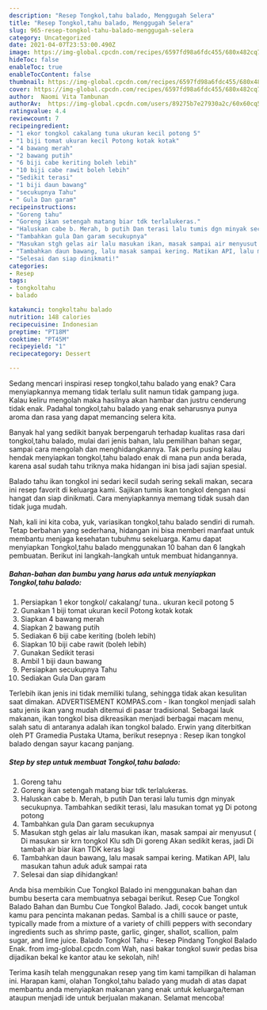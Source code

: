 ```yaml
---
description: "Resep Tongkol,tahu balado, Menggugah Selera"
title: "Resep Tongkol,tahu balado, Menggugah Selera"
slug: 965-resep-tongkol-tahu-balado-menggugah-selera
category: Uncategorized
date: 2021-04-07T23:53:00.490Z
image: https://img-global.cpcdn.com/recipes/6597fd98a6fdc455/680x482cq70/tongkoltahu-balado-foto-resep-utama.jpg
hideToc: false
enableToc: true
enableTocContent: false
thumbnail: https://img-global.cpcdn.com/recipes/6597fd98a6fdc455/680x482cq70/tongkoltahu-balado-foto-resep-utama.jpg
cover: https://img-global.cpcdn.com/recipes/6597fd98a6fdc455/680x482cq70/tongkoltahu-balado-foto-resep-utama.jpg
author:  Naomi Vita Tambunan
authorAv:  https://img-global.cpcdn.com/users/89275b7e27930a2c/60x60cq50/avatar.jpg
ratingvalue: 4.4
reviewcount: 7
recipeingredient:
- "1 ekor tongkol cakalang tuna ukuran kecil potong 5"
- "1 biji tomat ukuran kecil Potong kotak kotak"
- "4 bawang merah"
- "2 bawang putih"
- "6 biji cabe keriting boleh lebih"
- "10 biji cabe rawit boleh lebih"
- "Sedikit terasi"
- "1 biji daun bawang"
- "secukupnya Tahu"
- " Gula Dan garam"
recipeinstructions:
- "Goreng tahu"
- "Goreng ikan setengah matang biar tdk terlalukeras."
- "Haluskan cabe b. Merah, b putih Dan terasi lalu tumis dgn minyak secukupnya. Tambahkan sedikit terasi, lalu masukan tomat yg Di potong potong"
- "Tambahkan gula Dan garam secukupnya"
- "Masukan stgh gelas air lalu masukan ikan, masak sampai air menyusut ( Di masukan sir krn tongkol Klu sdh Di goreng Akan sedikit keras, jadi Di tambah air biar ikan TDK keras lagi"
- "Tambahkan daun bawang, lalu masak sampai kering. Matikan API, lalu masukan tahun aduk aduk sampai rata"
- "Selesai dan siap dinikmati!"
categories:
- Resep
tags:
- tongkoltahu
- balado

katakunci: tongkoltahu balado 
nutrition: 148 calories
recipecuisine: Indonesian
preptime: "PT18M"
cooktime: "PT45M"
recipeyield: "1"
recipecategory: Dessert

---
```



Sedang mencari inspirasi resep tongkol,tahu balado yang enak? Cara menyiapkannya memang tidak terlalu sulit namun tidak gampang juga. Kalau keliru mengolah maka hasilnya akan hambar dan justru cenderung tidak enak. Padahal tongkol,tahu balado yang enak seharusnya punya aroma dan rasa yang dapat memancing selera kita.


Banyak hal yang sedikit banyak berpengaruh terhadap kualitas rasa dari tongkol,tahu balado, mulai dari jenis bahan, lalu pemilihan bahan segar, sampai cara mengolah dan menghidangkannya. Tak perlu pusing kalau hendak menyiapkan tongkol,tahu balado enak di mana pun anda berada, karena asal sudah tahu triknya maka hidangan ini bisa jadi sajian spesial.

Balado tahu ikan tongkol ini sedari kecil sudah sering sekali makan, secara ini resep favorit di keluarga kami. Sajikan tumis ikan tongkol dengan nasi hangat dan siap dinikmati. Cara menyiapkannya memang tidak susah dan tidak juga mudah.


Nah, kali ini kita coba, yuk, variasikan tongkol,tahu balado sendiri di rumah. Tetap berbahan yang sederhana, hidangan ini bisa memberi manfaat untuk membantu menjaga kesehatan tubuhmu sekeluarga. Kamu dapat menyiapkan Tongkol,tahu balado menggunakan 10 bahan dan 6 langkah pembuatan. Berikut ini langkah-langkah untuk membuat hidangannya.

<!--inarticleads1-->

##### Bahan-bahan dan bumbu yang harus ada untuk menyiapkan Tongkol,tahu balado:

1. Persiapkan 1 ekor tongkol/ cakalang/ tuna.. ukuran kecil potong 5
1. Gunakan 1 biji tomat ukuran kecil Potong kotak kotak
1. Siapkan 4 bawang merah
1. Siapkan 2 bawang putih
1. Sediakan 6 biji cabe keriting (boleh lebih)
1. Siapkan 10 biji cabe rawit (boleh lebih)
1. Gunakan Sedikit terasi
1. Ambil 1 biji daun bawang
1. Persiapkan secukupnya Tahu
1. Sediakan  Gula Dan garam


Terlebih ikan jenis ini tidak memiliki tulang, sehingga tidak akan kesulitan saat dimakan. ADVERTISEMENT KOMPAS.com - Ikan tongkol menjadi salah satu jenis ikan yang mudah ditemui di pasar tradisional. Sebagai lauk makanan, ikan tongkol bisa dikreasikan menjadi berbagai macam menu, salah satu di antaranya adalah ikan tongkol balado. Erwin yang diterbitkan oleh PT Gramedia Pustaka Utama, berikut resepnya : Resep ikan tongkol balado dengan sayur kacang panjang. 

<!--inarticleads2-->

##### Step by step untuk membuat Tongkol,tahu balado:

1. Goreng tahu
1. Goreng ikan setengah matang biar tdk terlalukeras.
1. Haluskan cabe b. Merah, b putih Dan terasi lalu tumis dgn minyak secukupnya. Tambahkan sedikit terasi, lalu masukan tomat yg Di potong potong
1. Tambahkan gula Dan garam secukupnya
1. Masukan stgh gelas air lalu masukan ikan, masak sampai air menyusut ( Di masukan sir krn tongkol Klu sdh Di goreng Akan sedikit keras, jadi Di tambah air biar ikan TDK keras lagi
1. Tambahkan daun bawang, lalu masak sampai kering. Matikan API, lalu masukan tahun aduk aduk sampai rata
1. Selesai dan siap dihidangkan!

Anda bisa membikin Cue Tongkol Balado ini menggunakan bahan dan bumbu beserta cara membuatnya sebagai berikut. Resep Cue Tongkol Balado Bahan dan Bumbu Cue Tongkol Balado. Jadi, cocok banget untuk kamu para pencinta makanan pedas. Sambal is a chilli sauce or paste, typically made from a mixture of a variety of chilli peppers with secondary ingredients such as shrimp paste, garlic, ginger, shallot, scallion, palm sugar, and lime juice. Balado Tongkol Tahu - Resep Pindang Tongkol Balado Enak. from img-global.cpcdn.com Wah, nasi bakar tongkol suwir pedas bisa dijadikan bekal ke kantor atau ke sekolah, nih! 

Terima kasih telah menggunakan resep yang tim kami tampilkan di halaman ini. Harapan kami, olahan Tongkol,tahu balado yang mudah di atas dapat membantu anda menyiapkan makanan yang enak untuk keluarga/teman ataupun menjadi ide untuk berjualan makanan. Selamat mencoba!
